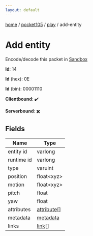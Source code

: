 ```yaml
---
layout: default
---
```


[home](/)  /  [pocket105](/protocol/pocket105)  /  [play](/protocol/pocket105/play)  /  add-entity

# Add entity

Encode/decode this packet in [Sandbox](../../../sandbox/pocket105#play.add_entity)

**Id**: 14

**Id** (hex): 0E

**Id** (bin): 00001110

**Clientbound**: ✔️

**Serverbound**: ✖️

## Fields

Name | Type
---|---
entity id | varlong
runtime id | varlong
type | varuint
position | float&lt;xyz&gt;
motion | float&lt;xyz&gt;
pitch | float
yaw | float
attributes | [attribute](/protocol/pocket105/types/attribute)[]
metadata | [metadata](/protocol/pocket105/metadata)
links | [link](/protocol/pocket105/types/link)[]
